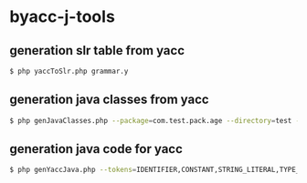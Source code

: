 byacc-j-tools
=============

generation slr table from yacc
------------------------------

```bash
$ php yaccToSlr.php grammar.y
```

generation java classes from yacc
---------------------------------

```bash
$ php genJavaClasses.php --package=com.test.pack.age --directory=test --parent=edu.eltech.moevm.ParserVar --tokens=IDENTIFIER,CONSTANT,STRING_LITERAL grammar.y
```

generation java code for yacc 
-----------------------------

```bash
$ php genYaccJava.php --tokens=IDENTIFIER,CONSTANT,STRING_LITERAL,TYPE_NAME grammar.y 
```
